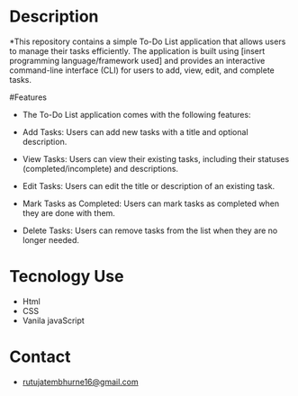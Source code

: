 # Description
  *This repository contains a simple To-Do List application that allows users to manage their tasks efficiently. The application is built using [insert programming language/framework used] and provides an interactive command-line interface (CLI) for users to add, view, edit, and complete tasks.




#Features 
  * The To-Do List application comes with the following features:

  * Add Tasks: Users can add new tasks with a title and optional description.

  * View Tasks: Users can view their existing tasks, including their statuses (completed/incomplete) and descriptions.

  * Edit Tasks: Users can edit the title or description of an existing task.

  * Mark Tasks as Completed: Users can mark tasks as completed when they are done with them.

  * Delete Tasks: Users can remove tasks from the list when they are no longer needed.

# Tecnology Use
  * Html
  * CSS
  * Vanila javaScript
 # Contact 
 * rutujatembhurne16@gmail.com

